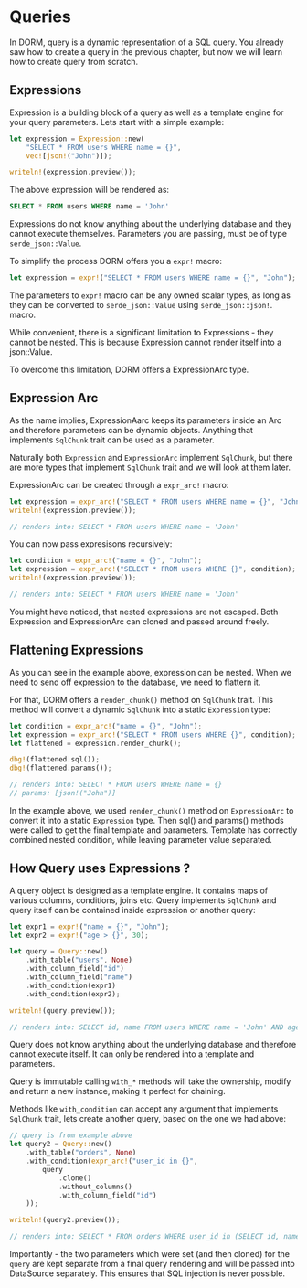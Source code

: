 # Queries

In DORM, query is a dynamic representation of a SQL query. You already
saw how to create a query in the previous chapter, but now we will
learn how to create query from scratch.

## Expressions

Expression is a building block of a query as well as a template engine
for your query parameters. Lets start with a simple example:

```rust
let expression = Expression::new(
    "SELECT * FROM users WHERE name = {}",
    vec![json!("John")]);

writeln!(expression.preview());
```

The above expression will be rendered as:

```sql
SELECT * FROM users WHERE name = 'John'
```

Expressions do not know anything about the underlying database and
they cannot execute themselves. Parameters you are passing, must be
of type `serde_json::Value`.

To simplify the process DORM offers you a `expr!` macro:

```rust
let expression = expr!("SELECT * FROM users WHERE name = {}", "John");
```

The parameters to `expr!` macro can be any owned scalar types, as long
as they can be converted to `serde_json::Value` using `serde_json::json!`.
macro.

While convenient, there is a significant limitation to Expressions -
they cannot be nested. This is because Expression cannot render itself
into a json::Value.

To overcome this limitation, DORM offers a ExpressionArc type.

## Expression Arc

As the name implies, ExpressionAarc keeps its parameters inside an Arc
and therefore parameters can be dynamic objects. Anything that implements
`SqlChunk` trait can be used as a parameter.

Naturally both `Expression` and `ExpressionArc` implement `SqlChunk`, but
there are more types that implement `SqlChunk` trait and we will look
at them later.

ExpressionArc can be created through a `expr_arc!` macro:

```rust
let expression = expr_arc!("SELECT * FROM users WHERE name = {}", "John");
writeln!(expression.preview());

// renders into: SELECT * FROM users WHERE name = 'John'
```

You can now pass expresisons recursively:

```rust
let condition = expr_arc!("name = {}", "John");
let expression = expr_arc!("SELECT * FROM users WHERE {}", condition);
writeln!(expression.preview());

// renders into: SELECT * FROM users WHERE name = 'John'
```

You might have noticed, that nested expressions are not escaped.
Both Expression and ExpressionArc can cloned and passed around freely.

## Flattening Expressions

As you can see in the example above, expression can be nested. When
we need to send off expression to the database, we need to flattern it.

For that, DORM offers a `render_chunk()` method on `SqlChunk` trait.
This method will convert a dynamic `SqlChunk` into a static `Expression`
type:

```rust
let condition = expr_arc!("name = {}", "John");
let expression = expr_arc!("SELECT * FROM users WHERE {}", condition);
let flattened = expression.render_chunk();

dbg!(flattened.sql());
dbg!(flattened.params());

// renders into: SELECT * FROM users WHERE name = {}
// params: [json!("John")]
```

In the example above, we used `render_chunk()` method on `ExpressionArc`
to convert it into a static `Expression` type. Then sql() and params()
methods were called to get the final template and parameters. Template
has correctly combined nested condition, while leaving parameter value
separated.

## How Query uses Expressions ?

A query object is designed as a template engine. It contains maps
of various columns, conditions, joins etc. Query implements `SqlChunk`
and query itself can be contained inside expression or another query:

```rust
let expr1 = expr!("name = {}", "John");
let expr2 = expr!("age > {}", 30);

let query = Query::new()
    .with_table("users", None)
    .with_column_field("id")
    .with_column_field("name")
    .with_condition(expr1)
    .with_condition(expr2);

writeln!(query.preview());

// renders into: SELECT id, name FROM users WHERE name = 'John' AND age > 30
```

Query does not know anything about the underlying database and therefore
cannot execute itself. It can only be rendered into a template and
parameters.

Query is immutable calling `with_*` methods will take the ownership,
modify and return a new instance, making it perfect for chaining.

Methods like `with_condition` can accept any argument
that implements `SqlChunk` trait, lets create another query,
based on the one we had above:

```rust
// query is from example above
let query2 = Query::new()
    .with_table("orders", None)
    .with_condition(expr_arc!("user_id in {}",
        query
            .clone()
            .without_columns()
            .with_column_field("id")
    ));

writeln!(query2.preview());

// renders into: SELECT * FROM orders WHERE user_id in (SELECT id, name, age FROM users WHERE name = 'John' AND age > 30)
```

Importantly - the two parameters which were set (and then cloned)
for the `query` are kept separate from a final query rendering and
will be passed into DataSource separately. This ensures that
SQL injection is never possible.
